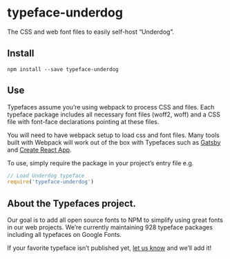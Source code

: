 
# typeface-underdog

The CSS and web font files to easily self-host “Underdog”.

## Install

`npm install --save typeface-underdog`

## Use

Typefaces assume you’re using webpack to process CSS and files. Each typeface
package includes all necessary font files (woff2, woff) and a CSS file with
font-face declarations pointing at these files.

You will need to have webpack setup to load css and font files. Many tools built
with Webpack will work out of the box with Typefaces such as [Gatsby](https://github.com/gatsbyjs/gatsby)
and [Create React App](https://github.com/facebookincubator/create-react-app).

To use, simply require the package in your project’s entry file e.g.

```javascript
// Load Underdog typeface
require('typeface-underdog')
```

## About the Typefaces project.

Our goal is to add all open source fonts to NPM to simplify using great fonts in
our web projects. We’re currently maintaining 928 typeface packages
including all typefaces on Google Fonts.

If your favorite typeface isn’t published yet, [let us know](https://github.com/KyleAMathews/typefaces)
and we’ll add it!

